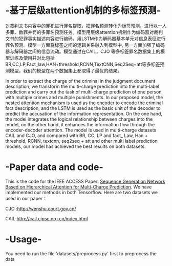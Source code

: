 # -基于层级attention机制的多标签预测-
对裁判文书内容中的罪犯进行罪名提取，把罪名预测转化为标签预测，进行以一人多罪、数罪并罚的多罪名预测任务。模型用层级attention机制作为编码器对裁判文书的犯罪事实描述内容进行编码，用LSTM作为解码器基本单元对信息表征进行罪名预测。模型一方面将标签之间的逻辑关系融入到模型中, 另一方面加强了编码器与解码器之间的信息流动。模型通过在CAIL，CJO 等多标签罪名数据集上的模型训练及使用并对比包括BR,CC,LP,Fact_law,HAN+threshold,RCNN,TextCNN,Seq2Seq+att等多标签预测模型，我们的模型在两个数据集上都取得了最优的结果。

In order to extract the charge of the criminal in the judgment document description, we transform the multi-charge prediction into the multi-label prediction and carry out the task of multi-charge prediction of one person with multiple crimes and multiple punishments. In our proposed model, the nested attention mechanism is used as the encoder to encode the criminal fact description, and the LSTM is used as the basic unit of the decoder to predict the accusation of the information representation. On the one hand, the model integrates the logical relationship between charges into the model, on the other hand, it enhances the information flow through the encoder-decoder attention. The model is used in multi-charge datasets CAIL and CJO, and compared with BR, CC, LP and fact_ Law, Han + threshold, RCNN, textcnn, seq2seq + att and other multi label prediction models, our model has achieved the best results on both datasets.

# -Paper data and code-
This is the code for the IEEE ACCESS Paper: [Sequence Generation Network Based on Hierarchical Attention for Multi-Charge Prediction](https://ieeexplore.ieee.org/abstract/document/9103518). We have implemented our methods in both Tensorflow.
Here are two datasets we used in our paper：

CJO :http://wenshu.court.gov.cn/

CAIL:http://cail.cipsc.org.cn/index.html

# -Usage-
You need to run the file 'datasets/preprocess.py' first to preprocess the data
